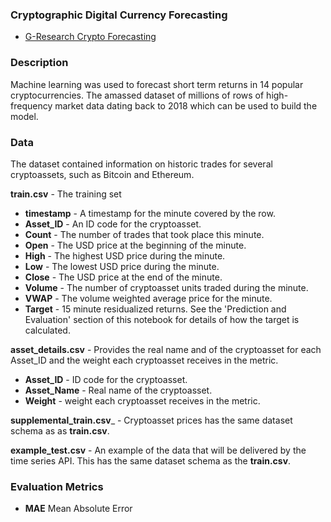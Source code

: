 ### Cryptographic Digital Currency Forecasting

- [G-Research Crypto Forecasting](https://www.kaggle.com/c/g-research-crypto-forecasting/overview)

### Description

Machine learning was used to forecast short term returns in 14 popular cryptocurrencies. The amassed dataset of millions of rows of high-frequency market data dating back to 2018 which can be used to build the model.

### Data

The dataset contained information on historic trades for several cryptoassets, such as Bitcoin and Ethereum. 

__train.csv__ - The training set

- __timestamp__ - A timestamp for the minute covered by the row.
- __Asset_ID__ - An ID code for the cryptoasset.
- __Count__ - The number of trades that took place this minute.
- __Open__ - The USD price at the beginning of the minute.
- __High__ - The highest USD price during the minute.
- __Low__ - The lowest USD price during the minute.
- __Close__ - The USD price at the end of the minute.
- __Volume__ - The number of cryptoasset units traded during the minute.
- __VWAP__ - The volume weighted average price for the minute.
- __Target__ - 15 minute residualized returns. See the 'Prediction and Evaluation' section of this notebook for details of how the target is calculated.

__asset_details.csv__ - Provides the real name and of the cryptoasset for each Asset_ID and the weight each cryptoasset receives in the metric.
- __Asset_ID__ - ID code for the cryptoasset.
- __Asset_Name__ - Real name of the cryptoasset.
- __Weight__ - weight each cryptoasset receives in the metric.


__supplemental_train.csv___ - Cryptoasset prices has the same dataset schema as as __train.csv__.

__example_test.csv__ - An example of the data that will be delivered by the time series API. This has the same dataset schema as the __train.csv__.


### Evaluation Metrics

- __MAE__ Mean Absolute Error


